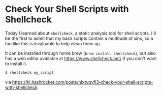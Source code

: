 # Check Your Shell Scripts with Shellcheck

Today I learned about `shellcheck`, a static analysis tool for shell scripts.
I'll be the first to admit that my bash scripts contain a multitude of sins, so
a too like this is invaluable to help clean them up.

It can be installed through home brew (`brew install shellcheck`), but also has
a web editor available at https://www.shellcheck.net/ if you don't want to
install it.

```bash 
$ shellcheck my_script
```

via https://til.hashrocket.com/posts/nlxtvqyfl3-check-your-shell-scripts-with-shellcheck
